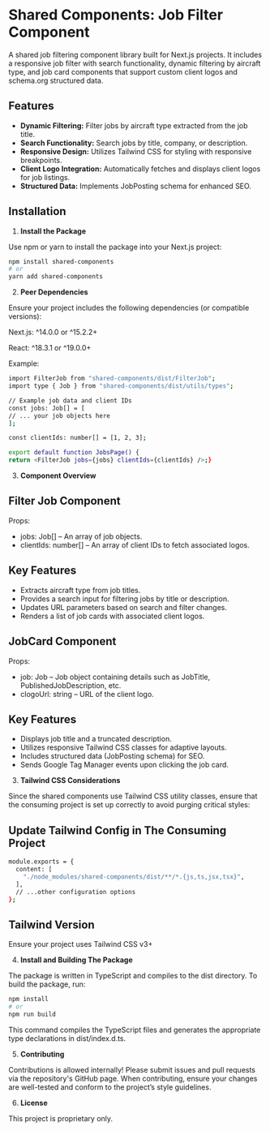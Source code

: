 # Shared Components: Job Filter Component

A shared job filtering component library built for Next.js projects. It includes a responsive job filter with search functionality, dynamic filtering by aircraft type, and job card components that support custom client logos and schema.org structured data.

## Features

- **Dynamic Filtering:** Filter jobs by aircraft type extracted from the job title.
- **Search Functionality:** Search jobs by title, company, or description.
- **Responsive Design:** Utilizes Tailwind CSS for styling with responsive breakpoints.
- **Client Logo Integration:** Automatically fetches and displays client logos for job listings.
- **Structured Data:** Implements JobPosting schema for enhanced SEO.

## Installation

1. **Install the Package**

Use npm or yarn to install the package into your Next.js project:

```bash
npm install shared-components
# or
yarn add shared-components
```

2. **Peer Dependencies**

Ensure your project includes the following dependencies (or compatible versions):

Next.js: ^14.0.0 or ^15.2.2+

React: ^18.3.1 or ^19.0.0+

Example:
```bash
import FilterJob from "shared-components/dist/FilterJob";
import type { Job } from "shared-components/dist/utils/types";

// Example job data and client IDs
const jobs: Job[] = [
// ... your job objects here
];

const clientIds: number[] = [1, 2, 3];

export default function JobsPage() {
return <FilterJob jobs={jobs} clientIds={clientIds} />;}
```

3. **Component Overview**

## Filter Job Component
Props:
- jobs: Job[] – An array of job objects.
- clientIds: number[] – An array of client IDs to fetch associated logos.

## Key Features
- Extracts aircraft type from job titles.
- Provides a search input for filtering jobs by title or description.
- Updates URL parameters based on search and filter changes.
- Renders a list of job cards with associated client logos.

## JobCard Component
Props:
- job: Job – Job object containing details such as JobTitle, PublishedJobDescription, etc.
- clogoUrl: string – URL of the client logo.

## Key Features
- Displays job title and a truncated description.
- Utilizes responsive Tailwind CSS classes for adaptive layouts.
- Includes structured data (JobPosting schema) for SEO.
- Sends Google Tag Manager events upon clicking the job card.

3. **Tailwind CSS Considerations**

Since the shared components use Tailwind CSS utility classes, ensure that the consuming project is set up correctly to avoid purging critical styles:

## Update Tailwind Config in The Consuming Project
```bash
module.exports = {
  content: [
    "./node_modules/shared-components/dist/**/*.{js,ts,jsx,tsx}",
  ],
  // ...other configuration options
};
```

## Tailwind Version

Ensure your project uses Tailwind CSS v3+

4. **Install and Building The Package**

The package is written in TypeScript and compiles to the dist directory. To build the package, run:
```bash
npm install
# or
npm run build
```

This command compiles the TypeScript files and generates the appropriate type declarations in dist/index.d.ts.

5. **Contributing**

Contributions is allowed internally! Please submit issues and pull requests via the repository's GitHub page. When contributing, ensure your changes are well-tested and conform to the project’s style guidelines.

6. **License**

This project is proprietary only.
